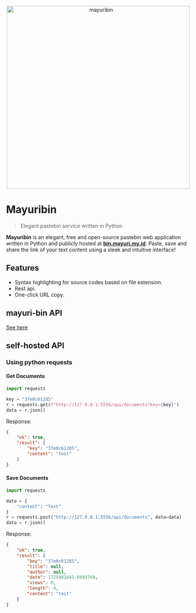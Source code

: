 <p align="center">
    <a href="//bin.mayuri.my.id">
        <img src="https://bin.mayuri.my.id/static/img/mayuribin.png" alt="mayuribin" width="500"/>
    </a>
</p>

# Mayuribin

> Elegant pastebin service written in Python

**Mayuribin** is an elegant, free and open-source pastebin web application written in Python and publicly
hosted at [**bin.mayuri.my.id**](//bin.mayuri.my.id). Paste, save and share the link of your text content using a
sleek and intuitive interface!

## Features

- Syntax highlighting for source codes based on file extension.
- Rest api.
- One-click URL copy.

## mayuri-bin API
[See here](https://api.mayuri.my.id/v1/docs)

## self-hosted API

### Using python requests
#### Get Documents
```python
import requests

key = "37e0c61285"
r = requests.get(f"http://127.0.0.1:5556/api/documents?key={key}")
data = r.json()
```
Response:
```json
{
    "ok": true,
    "result": {
        "key": "37e0c61285",
        "content": "test"
    }
}
```

#### Save Documents
```python
import requests

data = {
    "content": "Test"
}
r = requests.post("http://127.0.0.1:5556/api/documents", data=data)
data = r.json()
```
Response:
```json
{
    "ok": true,
    "result": {
        "key": "37e0c61285",
        "title": null,
        "author": null,
        "date": 1725881641.6893768,
        "views": 0,
        "length": 4,
        "content": "test"
    }
}
```
